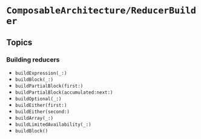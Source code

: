 # ``ComposableArchitecture/ReducerBuilder``

## Topics

### Building reducers

- ``buildExpression(_:)``
- ``buildBlock(_:)``
- ``buildPartialBlock(first:)``
- ``buildPartialBlock(accumulated:next:)``
- ``buildOptional(_:)``
- ``buildEither(first:)``
- ``buildEither(second:)``
- ``buildArray(_:)``
- ``buildLimitedAvailability(_:)``
- ``buildBlock()``

